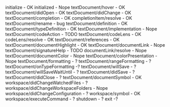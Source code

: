 initialize - OK
initialized - Nope
textDocument/hover - OK
textDocument/didOpen - OK
textDocument/didChange - OK
textDocument/completion - OK
completionItem/resolve - OK
textDocument/rename - bug
textDocument/definition - OK
textDocument/typeDefinition - OK
textDocument/implementation - Nope
textDocument/codeAction - TODO
textDocument/codeLens - OK
codeLens/resolve - OK
textDocument/references - OK
textDocument/documentHighlight - OK
textDocument/documentLink - Nope
textDocument/signatureHelp - TODO
documentLink/resolve - Nope
textDocument/documentColor - Nope
textDocument/colorPresentation - Nope
textDocument/formatting - ?
textDocument/rangeFormatting - ?
textDocument/onTypeFormatting -?
textDocument/willSave - ?
textDocument/willSaveWaitUntil - ?
textDocument/didSave - ?
textDocument/didClose - ?
textDocument/documentSymbol - OK
workspace/didChangeWatchedFiles - ?
workspace/didChangeWorkspaceFolders - Nope
workspace/didChangeConfiguration - ?
workspace/symbol - OK
workspace/executeCommand - ?
shutdown - ?
exit -?
